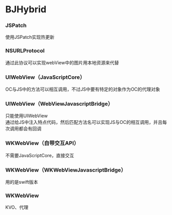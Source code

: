 # BJHybrid

### JSPatch
使用JSPatch实现热更新

### NSURLProtocol
通过此协议可以实现webView中的图片用本地资源来代替

### UIWebView（JavaScriptCore）
OC与JS中的方法可以相互调用，不过JS中要有特定的对象作为OC的代理对象

### UIWebView（WebViewJavascriptBridge）
只能使用UIWebView<br/>
通过给JS中注入特点代码，然后匹配方法名可以实现JS与OC的相互调用，并且每次调用都会有回调

### WKWebView（自带交互API）
不需要JavaScriptCore，直接交互

### WKWebView（WKWebViewJavascriptBridge）
用的是swift版本

### WKWebView
KVO、代理
